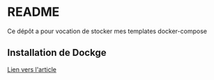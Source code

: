 # README

Ce dépôt a pour vocation de stocker mes templates docker-compose

## Installation de Dockge

[Lien vers l'article](./dockge.md)
